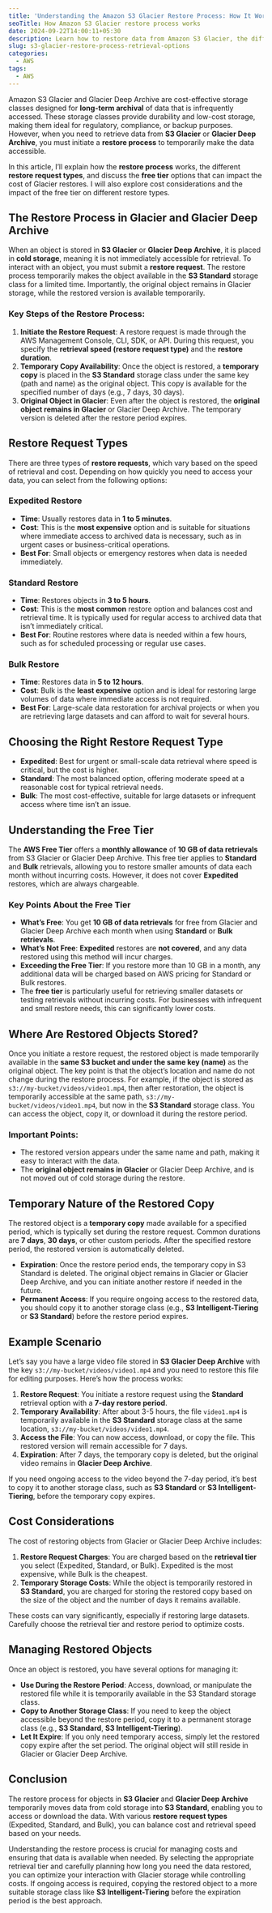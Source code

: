 ```yaml
---
title: 'Understanding the Amazon S3 Glacier Restore Process: How It Works, Request Types, and Key Considerations'
seoTitle: How Amazon S3 Glacier restore process works
date: 2024-09-22T14:00:11+05:30
description: Learn how to restore data from Amazon S3 Glacier, the different retrieval options, and manage restored objects for temporary or permanent access in S3 Standard.
slug: s3-glacier-restore-process-retrieval-options
categories:
  - AWS
tags:
  - AWS
---
```

Amazon S3 Glacier and Glacier Deep Archive are cost-effective storage classes designed for **long-term archival** of data that is infrequently accessed. These storage classes provide durability and low-cost storage, making them ideal for regulatory, compliance, or backup purposes. However, when you need to retrieve data from **S3 Glacier** or **Glacier Deep Archive**, you must initiate a **restore process** to temporarily make the data accessible.

In this article, I’ll explain how the **restore process** works, the different **restore request types**, and discuss the **free tier** options that can impact the cost of Glacier restores. I will also explore cost considerations and the impact of the free tier on different restore types.

## The Restore Process in Glacier and Glacier Deep Archive

When an object is stored in **S3 Glacier** or **Glacier Deep Archive**, it is placed in **cold storage**, meaning it is not immediately accessible for retrieval. To interact with an object, you must submit a **restore request**. The restore process temporarily makes the object available in the **S3 Standard** storage class for a limited time. Importantly, the original object remains in Glacier storage, while the restored version is available temporarily.

### Key Steps of the Restore Process:

1.  **Initiate the Restore Request**: A restore request is made through the AWS Management Console, CLI, SDK, or API. During this request, you specify the **retrieval speed (restore request type)** and the **restore duration**.
2.  **Temporary Copy Availability**: Once the object is restored, a **temporary copy** is placed in the **S3 Standard** storage class under the same key (path and name) as the original object. This copy is available for the specified number of days (e.g., 7 days, 30 days).
3.  **Original Object in Glacier**: Even after the object is restored, the **original object remains in Glacier** or Glacier Deep Archive. The temporary version is deleted after the restore period expires.

## Restore Request Types

There are three types of **restore requests**, which vary based on the speed of retrieval and cost. Depending on how quickly you need to access your data, you can select from the following options:

### Expedited Restore

*   **Time**: Usually restores data in **1 to 5 minutes**.
*   **Cost**: This is the **most expensive** option and is suitable for situations where immediate access to archived data is necessary, such as in urgent cases or business-critical operations.
*   **Best For**: Small objects or emergency restores when data is needed immediately.

### Standard Restore

*   **Time**: Restores objects in **3 to 5 hours**.
*   **Cost**: This is the **most common** restore option and balances cost and retrieval time. It is typically used for regular access to archived data that isn’t immediately critical.
*   **Best For**: Routine restores where data is needed within a few hours, such as for scheduled processing or regular use cases.

### Bulk Restore

*   **Time**: Restores data in **5 to 12 hours**.
*   **Cost**: Bulk is the **least expensive** option and is ideal for restoring large volumes of data where immediate access is not required.
*   **Best For**: Large-scale data restoration for archival projects or when you are retrieving large datasets and can afford to wait for several hours.

## Choosing the Right Restore Request Type

*   **Expedited**: Best for urgent or small-scale data retrieval where speed is critical, but the cost is higher.
*   **Standard**: The most balanced option, offering moderate speed at a reasonable cost for typical retrieval needs.
*   **Bulk**: The most cost-effective, suitable for large datasets or infrequent access where time isn’t an issue.

## Understanding the Free Tier

The **AWS Free Tier** offers a **monthly allowance** of **10 GB of data retrievals** from S3 Glacier or Glacier Deep Archive. This free tier applies to **Standard** and **Bulk** retrievals, allowing you to restore smaller amounts of data each month without incurring costs. However, it does not cover **Expedited** restores, which are always chargeable.

### Key Points About the Free Tier

* **What’s Free**: You get **10 GB of data retrievals** for free from Glacier and Glacier Deep Archive each month when using **Standard** or **Bulk retrievals**.
* **What’s Not Free**: **Expedited** restores are **not covered**, and any data restored using this method will incur charges.
* **Exceeding the Free Tier**: If you restore more than 10 GB in a month, any additional data will be charged based on AWS pricing for Standard or Bulk restores.
* The **free tier** is particularly useful for retrieving smaller datasets or testing retrievals without incurring costs. For businesses with infrequent and small restore needs, this can significantly lower costs.

## Where Are Restored Objects Stored?

Once you initiate a restore request, the restored object is made temporarily available in the **same S3 bucket and under the same key (name)** as the original object. The key point is that the object’s location and name do not change during the restore process. For example, if the object is stored as `s3://my-bucket/videos/video1.mp4`, then after restoration, the object is temporarily accessible at the same path, `s3://my-bucket/videos/video1.mp4`, but now in the **S3 Standard** storage class. You can access the object, copy it, or download it during the restore period.

### Important Points:

*   The restored version appears under the same name and path, making it easy to interact with the data.
*   The **original object remains in Glacier** or Glacier Deep Archive, and is not moved out of cold storage during the restore.

## Temporary Nature of the Restored Copy

The restored object is a **temporary copy** made available for a specified period, which is typically set during the restore request. Common durations are **7 days**, **30 days**, or other custom periods. After the specified restore period, the restored version is automatically deleted.

*   **Expiration**: Once the restore period ends, the temporary copy in S3 Standard is deleted. The original object remains in Glacier or Glacier Deep Archive, and you can initiate another restore if needed in the future.
*   **Permanent Access**: If you require ongoing access to the restored data, you should copy it to another storage class (e.g., **S3 Intelligent-Tiering** or **S3 Standard**) before the restore period expires.

## Example Scenario

Let’s say you have a large video file stored in **S3 Glacier Deep Archive** with the key `s3://my-bucket/videos/video1.mp4` and you need to restore this file for editing purposes. Here’s how the process works:

1.  **Restore Request**: You initiate a restore request using the **Standard** retrieval option with a **7-day restore period**.
2.  **Temporary Availability**: After about 3-5 hours, the file `video1.mp4` is temporarily available in the **S3 Standard** storage class at the same location, `s3://my-bucket/videos/video1.mp4`.
3.  **Access the File**: You can now access, download, or copy the file. This restored version will remain accessible for 7 days.
4.  **Expiration**: After 7 days, the temporary copy is deleted, but the original video remains in **Glacier Deep Archive**.

If you need ongoing access to the video beyond the 7-day period, it’s best to copy it to another storage class, such as **S3 Standard** or **S3 Intelligent-Tiering**, before the temporary copy expires.

## Cost Considerations

The cost of restoring objects from Glacier or Glacier Deep Archive includes:

1.  **Restore Request Charges**: You are charged based on the **retrieval tier** you select (Expedited, Standard, or Bulk). Expedited is the most expensive, while Bulk is the cheapest.
2.  **Temporary Storage Costs**: While the object is temporarily restored in **S3 Standard**, you are charged for storing the restored copy based on the size of the object and the number of days it remains available.

These costs can vary significantly, especially if restoring large datasets. Carefully choose the retrieval tier and restore period to optimize costs.

## Managing Restored Objects

Once an object is restored, you have several options for managing it:

*   **Use During the Restore Period**: Access, download, or manipulate the restored file while it is temporarily available in the S3 Standard storage class.
*   **Copy to Another Storage Class**: If you need to keep the object accessible beyond the restore period, copy it to a permanent storage class (e.g., **S3 Standard**, **S3 Intelligent-Tiering**).
*   **Let It Expire**: If you only need temporary access, simply let the restored copy expire after the set period. The original object will still reside in Glacier or Glacier Deep Archive.

## Conclusion

The restore process for objects in **S3 Glacier** and **Glacier Deep Archive** temporarily moves data from cold storage into **S3 Standard**, enabling you to access or download the data. With various **restore request types** (Expedited, Standard, and Bulk), you can balance cost and retrieval speed based on your needs.

Understanding the restore process is crucial for managing costs and ensuring that data is available when needed. By selecting the appropriate retrieval tier and carefully planning how long you need the data restored, you can optimize your interaction with Glacier storage while controlling costs. If ongoing access is required, copying the restored object to a more suitable storage class like **S3 Intelligent-Tiering** before the expiration period is the best approach.